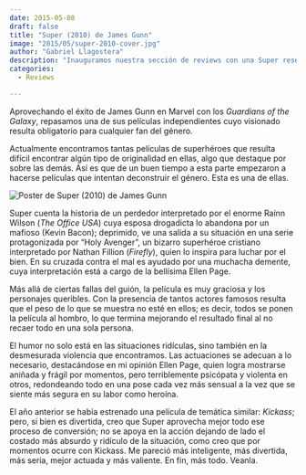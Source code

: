```yaml
---
date: 2015-05-08
draft: false
title: "Super (2010) de James Gunn"
image: "2015/05/super-2010-cover.jpg"
author: "Gabriel Llagostera"
description: "Inauguramos nuestra sección de reviews con una Super reseña. Aprovechando el éxito de James Gunn en Marvel con Guardians of the Galaxy, repasamos una de sus películas independientes."
categories:
  - Reviews

---
```


Aprovechando el éxito de James Gunn en Marvel con los *Guardians of the Galaxy*, repasamos una de sus películas independientes cuyo visionado resulta obligatorio para cualquier fan del género.

Actualmente encontramos tantas películas de superhéroes que resulta difícil encontrar algún tipo de originalidad en ellas, algo que destaque por sobre las demás. Así es que de un buen tiempo a esta parte empezaron a hacerse películas que intentan deconstruir el género. Esta es una de ellas.

![Poster de Super (2010) de James Gunn](/img/2015/05/super-2010-poster.jpg)

Super cuenta la historia de un perdedor interpretado por el enorme Rainn Wilson (*The Office USA*) cuya esposa drogadicta lo abandona por un mafioso (Kevin Bacon); deprimido, ve una salida a su situación en una serie protagonizada por “Holy Avenger”, un bizarro superhéroe cristiano interpretado por Nathan Fillion (*Firefly*), quien lo inspira para luchar por el bien. En su cruzada contra el mal es ayudado por una muchacha demente, cuya interpretación está a cargo de la bellísima Ellen Page.

Más allá de ciertas fallas del guión, la película es muy graciosa y los personajes queribles. Con la presencia de tantos actores famosos resulta que el peso de lo que se muestra no esté en ellos; es decir, todos se ponen la película al hombro, lo que termina mejorando el resultado final al no recaer todo en una sola persona.

El humor no solo está en las situaciones ridículas, sino también en la desmesurada violencia que encontramos. Las actuaciones se adecuan a lo necesario, destacándose en mi opinión Ellen Page, quien logra mostrarse aniñada y frágil por momentos, pero terriblemente psicópata y violenta en otros, redondeando todo en una pose cada vez más sensual a la vez que se siente más segura en su labor como heroína.

El año anterior se había estrenado una película de temática similar: *Kickass*; pero, si bien es divertida, creo que Super aprovecha mejor todo ese proceso de conversión; no se apoya en la acción dejando de lado el costado más absurdo y ridículo de la situación, como creo que por momentos ocurre con Kickass. Me pareció más inteligente, más divertida, más seria, mejor actuada y más valiente. En fin, más todo. Veanla.


